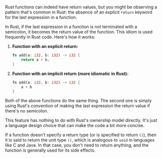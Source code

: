 Rust functions can indeed have return values, but you might be observing a pattern that's common in Rust: the absence of an explicit `return` keyword for the last expression in a function.

In Rust, if the last expression in a function is not terminated with a semicolon, it becomes the return value of the function. This idiom is used frequently in Rust code. Here's how it works:

1. **Function with an explicit return:**

    ```rust
    fn add(a: i32, b: i32) -> i32 {
        return a + b;
    }
    ```

2. **Function with an implicit return (more idiomatic in Rust):**

    ```rust
    fn add(a: i32, b: i32) -> i32 {
        a + b
    }
    ```

Both of the above functions do the same thing. The second one is simply using Rust's convention of making the last expression the return value if there's no semicolon.

This feature has nothing to do with Rust's ownership model directly. It's just a language design choice that can make the code a bit more concise.

If a function doesn't specify a return type (or is specified to return `()`), then it is said to return the unit type `()`, which is analogous to `void` in languages like C and Java. In that case, you don't need to return anything, and the function is generally used for its side effects.